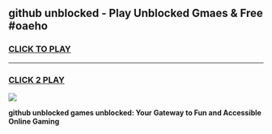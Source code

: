 
## github unblocked - Play Unblocked Gmaes & Free #oaeho
<h3>
<a href="https://news.freeplayer.one?title=github_unblocked&ref=26F">CLICK TO PLAY</a></h3>
<hr>

<h3>
<a href="https://news.freeplayer.one?title=github_unblocked&ref=26F">CLICK 2 PLAY</a>
  
</h3>

<a href="https://news.freeplayer.one?title=github_unblocked&ref=26F/"><img src="https://clearcache.store/games.png"></a>


**github unblocked games unblocked: Your Gateway to Fun and Accessible Online Gaming**
